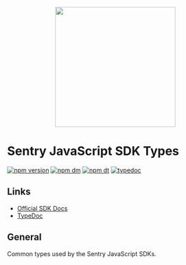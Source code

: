<p align="center">
  <a href="https://sentry.io" target="_blank" align="center">
    <img src="https://sentry-brand.storage.googleapis.com/sentry-logo-black.png" width="280">
  </a>
  <br />
</p>

# Sentry JavaScript SDK Types

[![npm version](https://img.shields.io/npm/v/csii-sentry-types.svg)](https://www.npmjs.com/package/csii-sentry-types)
[![npm dm](https://img.shields.io/npm/dm/csii-sentry-types.svg)](https://www.npmjs.com/package/csii-sentry-types)
[![npm dt](https://img.shields.io/npm/dt/csii-sentry-types.svg)](https://www.npmjs.com/package/csii-sentry-types)
[![typedoc](https://img.shields.io/badge/docs-typedoc-blue.svg)](http://getsentry.github.io/sentry-javascript/)

## Links

- [Official SDK Docs](https://docs.sentry.io/quickstart/)
- [TypeDoc](http://getsentry.github.io/sentry-javascript/)

## General

Common types used by the Sentry JavaScript SDKs.

